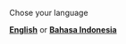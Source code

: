 Chose your language

[**English**](https://github.com/kangoka/tiktok-autoviews/blob/master/README.en-US.md) or 
[**Bahasa Indonesia**](https://github.com/kangoka/tiktok-autoviews/blob/master/README.id-ID.md)
